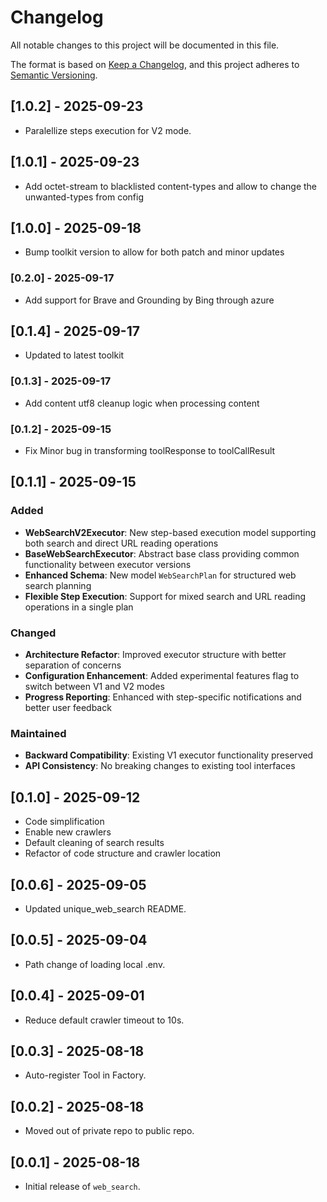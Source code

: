 # Changelog

All notable changes to this project will be documented in this file.

The format is based on [Keep a Changelog](https://keepachangelog.com/en/1.0.0/), 
and this project adheres to [Semantic Versioning](https://semver.org/spec/v2.0.0.html).

## [1.0.2] - 2025-09-23
- Paralellize steps execution for V2 mode.

## [1.0.1] - 2025-09-23
- Add octet-stream to blacklisted content-types and allow to change the unwanted-types from config

## [1.0.0] - 2025-09-18
- Bump toolkit version to allow for both patch and minor updates

### [0.2.0] - 2025-09-17
- Add support for Brave and Grounding by Bing through azure

## [0.1.4] - 2025-09-17
- Updated to latest toolkit

### [0.1.3] - 2025-09-17
- Add content utf8 cleanup logic when processing content

### [0.1.2] - 2025-09-15
- Fix Minor bug in transforming toolResponse to toolCallResult

## [0.1.1] - 2025-09-15
### Added
- **WebSearchV2Executor**: New step-based execution model supporting both search and direct URL reading operations
- **BaseWebSearchExecutor**: Abstract base class providing common functionality between executor versions
- **Enhanced Schema**: New model `WebSearchPlan` for structured web search planning
- **Flexible Step Execution**: Support for mixed search and URL reading operations in a single plan

### Changed
- **Architecture Refactor**: Improved executor structure with better separation of concerns
- **Configuration Enhancement**: Added experimental features flag to switch between V1 and V2 modes
- **Progress Reporting**: Enhanced with step-specific notifications and better user feedback

### Maintained
- **Backward Compatibility**: Existing V1 executor functionality preserved
- **API Consistency**: No breaking changes to existing tool interfaces

## [0.1.0] - 2025-09-12
- Code simplification
- Enable new crawlers
- Default cleaning of search results
- Refactor of code structure and crawler location

## [0.0.6] - 2025-09-05
- Updated unique_web_search README.

## [0.0.5] - 2025-09-04
- Path change of loading local .env.

## [0.0.4] - 2025-09-01
- Reduce default crawler timeout to 10s.

## [0.0.3] - 2025-08-18
- Auto-register Tool in Factory.

## [0.0.2] - 2025-08-18
- Moved out of private repo to public repo.

## [0.0.1] - 2025-08-18
- Initial release of `web_search`.